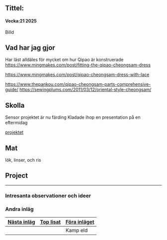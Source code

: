 ## Tittel:

#### Vecka:21 2025

Billd

## Vad har jag gjor

Har läst alldäles för mycket om hur Qipao är konstruerade
https://www.mingmakes.com/post/fitting-the-qipao-cheongsam-dress

https://www.mingmakes.com/post/qipao-cheongsam-dress-with-lace

https://www.thepankou.com/qipao-cheongsam-parts-comprehensive-guide/
https://sewingplums.com/2011/03/12/oriental-style-cheongsam/

## Skolla

Sensor projektet är nu färding
Kladade ihop en presentation på en eftermidag

[projektet](https://caspian.rosengren.nu/Projekt/skalSensor.html)

## Mat

lök, linser, och ris

## Project

---

### Intresanta observationer och ideer

### Andra inläg


| [Nästa inläg](https://caspian.rosengren.nu/blog/22-25.html) | [Top lisat](https://caspian.rosengren.nu/blog.html) | [Föra inläget](https://caspian.rosengren.nu/blog/20-25.html) |
| --------------------------------------------------------------- | ----------------------------------------------------- | ---------------------------------------------------------------- |
|                                                               |                                                     | Kamp eld                                                       |
